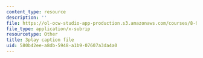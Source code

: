 ```yaml
---
content_type: resource
description: ''
file: https://ol-ocw-studio-app-production.s3.amazonaws.com/courses/8-962-general-relativity-spring-2020/580b42eea8db5948a1b907607a3da4a0_4QPKWFme0k4.vtt
file_type: application/x-subrip
resourcetype: Other
title: 3play caption file
uid: 580b42ee-a8db-5948-a1b9-07607a3da4a0
---
```

